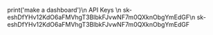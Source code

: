 print('make a dashboard')\n
API Keys \n
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\n
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
